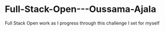 # Full-Stack-Open---Oussama-Ajala
Full Stack Open work as I progress through this challenge I set for myself
